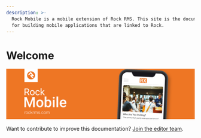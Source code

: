 ```yaml
---
description: >-
  Rock Mobile is a mobile extension of Rock RMS. This site is the documentation
  for building mobile applications that are linked to Rock.
---
```


# Welcome

![](.gitbook/assets/header.png)

Want to contribute to improve this documentation? [Join the editor team](mailto:info@sparkdevnetwork.com?Subject=Request%20For%20Editing%20Rock%20Mobile%20Documentation).

